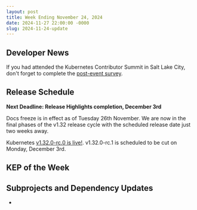 ```yaml
---
layout: post
title: Week Ending November 24, 2024
date: 2024-11-27 22:00:00 -0000
slug: 2024-11-24-update
---
```


## Developer News

If you had attended the Kubernetes Contributor Summit in Salt Lake City, don't forget to complete the [post-event survey](https://groups.google.com/a/kubernetes.io/g/dev/c/ZwEfU7TewXM).

## Release Schedule

**Next Deadline: Release Highlights completion, December 3rd**

Docs freeze is in effect as of Tuesday 26th November. We are now in the final phases of the v1.32 release cycle with the scheduled release date  just two weeks away.

Kubernetes [v1.32.0-rc.0 is live!](https://groups.google.com/a/kubernetes.io/g/dev/c/mBnmSYH0B_g). v1.32.0-rc.1 is scheduled to be cut on Monday, December 3rd.

## KEP of the Week


## Subprojects and Dependency Updates

*
